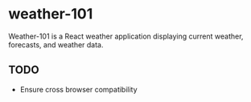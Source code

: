 # weather-101

Weather-101 is a React weather application displaying current weather, forecasts, and weather data.

## TODO

* Ensure cross browser compatibility 

